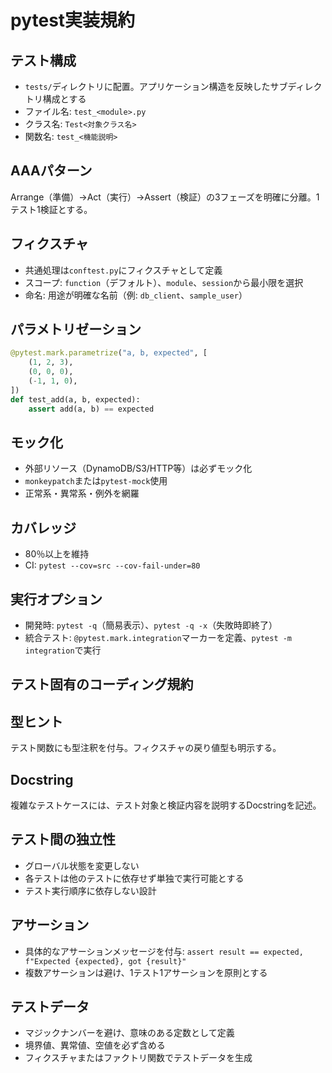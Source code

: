 # pytest実装規約

## テスト構成

- `tests/`ディレクトリに配置。アプリケーション構造を反映したサブディレクトリ構成とする
- ファイル名: `test_<module>.py`
- クラス名: `Test<対象クラス名>`
- 関数名: `test_<機能説明>`

## AAAパターン

Arrange（準備）→Act（実行）→Assert（検証）の3フェーズを明確に分離。1テスト1検証とする。

## フィクスチャ

- 共通処理は`conftest.py`にフィクスチャとして定義
- スコープ: `function`（デフォルト）、`module`、`session`から最小限を選択
- 命名: 用途が明確な名前（例: `db_client`、`sample_user`）

## パラメトリゼーション

```python
@pytest.mark.parametrize("a, b, expected", [
    (1, 2, 3),
    (0, 0, 0),
    (-1, 1, 0),
])
def test_add(a, b, expected):
    assert add(a, b) == expected
```

## モック化

- 外部リソース（DynamoDB/S3/HTTP等）は必ずモック化
- `monkeypatch`または`pytest-mock`使用
- 正常系・異常系・例外を網羅

## カバレッジ

- 80％以上を維持
- CI: `pytest --cov=src --cov-fail-under=80`

## 実行オプション

- 開発時: `pytest -q`（簡易表示）、`pytest -q -x`（失敗時即終了）
- 統合テスト: `@pytest.mark.integration`マーカーを定義、`pytest -m integration`で実行

## テスト固有のコーディング規約

## 型ヒント

テスト関数にも型注釈を付与。フィクスチャの戻り値型も明示する。

## Docstring

複雑なテストケースには、テスト対象と検証内容を説明するDocstringを記述。

## テスト間の独立性

- グローバル状態を変更しない
- 各テストは他のテストに依存せず単独で実行可能とする
- テスト実行順序に依存しない設計

## アサーション

- 具体的なアサーションメッセージを付与: `assert result == expected, f"Expected {expected}, got {result}"`
- 複数アサーションは避け、1テスト1アサーションを原則とする

## テストデータ

- マジックナンバーを避け、意味のある定数として定義
- 境界値、異常値、空値を必ず含める
- フィクスチャまたはファクトリ関数でテストデータを生成
